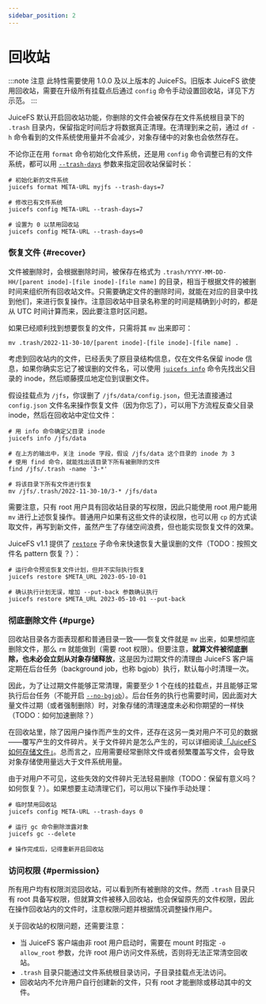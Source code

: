 ```yaml
---
sidebar_position: 2
---
```


# 回收站

:::note 注意
此特性需要使用 1.0.0 及以上版本的 JuiceFS。旧版本 JuiceFS 欲使用回收站，需要在升级所有挂载点后通过 `config` 命令手动设置回收站，详见下方示范。
:::

JuiceFS 默认开启回收站功能，你删除的文件会被保存在文件系统根目录下的 `.trash` 目录内，保留指定时间后才将数据真正清理。在清理到来之前，通过 `df -h` 命令看到的文件系统使用量并不会减少，对象存储中的对象也会依然存在。

不论你正在用 `format` 命令初始化文件系统，还是用 `config` 命令调整已有的文件系统，都可以用 [`--trash-days`](../reference/command_reference.md#format) 参数来指定回收站保留时长：

```shell
# 初始化新的文件系统
juicefs format META-URL myjfs --trash-days=7

# 修改已有文件系统
juicefs config META-URL --trash-days=7

# 设置为 0 以禁用回收站
juicefs config META-URL --trash-days=0
```

### 恢复文件 {#recover}

文件被删除时，会根据删除时间，被保存在格式为 `.trash/YYYY-MM-DD-HH/[parent inode]-[file inode]-[file name]` 的目录，相当于根据文件的被删时间来组织所有回收站文件。只需要确定文件的删除时间，就能在对应的目录中找到他们，来进行恢复操作。注意回收站中目录名称里的时间是精确到小时的，都是从 UTC 时间计算而来，因此要注意时区问题。

如果已经顺利找到想要恢复的文件，只需将其 `mv` 出来即可：

```shells
mv .trash/2022-11-30-10/[parent inode]-[file inode]-[file name] .
```

考虑到回收站内的文件，已经丢失了原目录结构信息，仅在文件名保留 inode 信息，如果你确实忘记了被误删的文件名，可以使用 [`juicefs info`](../reference/command_reference.md#info) 命令先找出父目录的 inode，然后顺藤摸瓜地定位到误删文件。

假设挂载点为 `/jfs`，你误删了 `/jfs/data/config.json`，但无法直接通过 `config.json` 文件名来操作恢复文件（因为你忘了），可以用下方流程反查父目录 inode，然后在回收站中定位文件：

```shell
# 用 info 命令确定父目录 inode
juicefs info /jfs/data

# 在上方的输出中，关注 inode 字段，假设 /jfs/data 这个目录的 inode 为 3
# 使用 find 命令，就能找出该目录下所有被删除的文件
find /jfs/.trash -name '3-*'

# 将该目录下所有文件进行恢复
mv /jfs/.trash/2022-11-30-10/3-* /jfs/data
```

需要注意，只有 root 用户具有回收站目录的写权限，因此只能使用 root 用户能用 `mv` 进行上述恢复操作。普通用户如果有这些文件的读权限，也可以用 `cp` 的方式读取文件，再写到新文件，虽然产生了存储空间浪费，但也能实现恢复文件的效果。

JuiceFS v1.1 提供了 [`restore`](../reference/command_reference.md#restore) 子命令来快速恢复大量误删的文件（TODO：按照文件名 pattern 恢复？）：

```shell
# 运行命令预览恢复文件计划，但并不实际执行恢复
juicefs restore $META_URL 2023-05-10-01

# 确认执行计划无误，增加 --put-back 参数确认执行
juicefs restore $META_URL 2023-05-10-01 --put-back
```

### 彻底删除文件 {#purge}

回收站目录各方面表现都和普通目录一致——恢复文件就是 `mv` 出来，如果想彻底删除文件，那么 `rm` 就能做到（需要 root 权限）。但要注意，**就算文件被彻底删除，也未必会立刻从对象存储释放**，这是因为过期文件的清理由 JuiceFS 客户端定期在后台任务（background job，也称 bgjob）执行，默认每小时清理一次。

因此，为了让过期文件能够正常清理，需要至少 1 个在线的挂载点，并且能够正常执行后台任务（不能开启 [`--no-bgjob`](../reference/command_reference.md#mount)）。后台任务的执行也需要时间，因此面对大量文件过期（或者强制删除）时，对象存储的清理速度未必和你期望的一样快（TODO：如何加速删除？）

在回收站里，除了因用户操作而产生的文件，还存在这另一类对用户不可见的数据——覆写产生的文件碎片。关于文件碎片是怎么产生的，可以详细阅读[「JuiceFS 如何存储文件」](../introduction/architecture.md#how-juicefs-store-files)。总而言之，应用需要经常删除文件或者频繁覆盖写文件，会导致对象存储使用量远大于文件系统用量。

由于对用户不可见，这些失效的文件碎片无法轻易删除（TODO：保留有意义吗？如何恢复？）。如果想要主动清理它们，可以用以下操作手动处理：

```shell
# 临时禁用回收站
juicefs config META-URL --trash-days 0

# 运行 gc 命令删除泄露对象
juicefs gc --delete

# 操作完成后，记得重新开启回收站
```

### 访问权限 {#permission}

所有用户均有权限浏览回收站，可以看到所有被删除的文件。然而 `.trash` 目录只有 root 具备写权限，但就算文件被移入回收站，也会保留原先的文件权限，因此在操作回收站内的文件时，注意权限问题并根据情况调整操作用户。

关于回收站的权限问题，还需要注意：

* 当 JuiceFS 客户端由非 root 用户启动时，需要在 mount 时指定 `-o allow_root` 参数，允许 root 用户访问文件系统，否则将无法正常清空回收站。
* `.trash` 目录只能通过文件系统根目录访问，子目录挂载点无法访问。
* 回收站内不允许用户自行创建新的文件，只有 root 才能删除或移动其中的文件。
